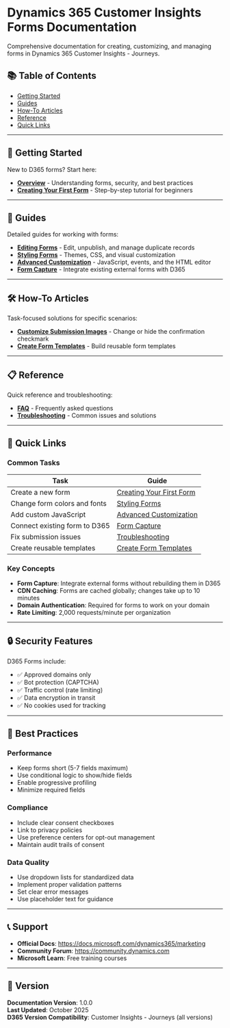 # Dynamics 365 Customer Insights Forms Documentation

Comprehensive documentation for creating, customizing, and managing forms in Dynamics 365 Customer Insights - Journeys.

## 📚 Table of Contents

- [Getting Started](#getting-started)
- [Guides](#guides)
- [How-To Articles](#how-to-articles)
- [Reference](#reference)
- [Quick Links](#quick-links)

---

## 🚀 Getting Started

New to D365 forms? Start here:

- **[Overview](getting-started/overview.md)** - Understanding forms, security, and best practices
- **[Creating Your First Form](getting-started/creating-your-first-form.md)** - Step-by-step tutorial for beginners

---

## 📖 Guides

Detailed guides for working with forms:

- **[Editing Forms](guides/editing-forms.md)** - Edit, unpublish, and manage duplicate records
- **[Styling Forms](guides/styling-forms.md)** - Themes, CSS, and visual customization
- **[Advanced Customization](guides/advanced-customization.md)** - JavaScript, events, and the HTML editor
- **[Form Capture](guides/form-capture.md)** - Integrate existing external forms with D365

---

## 🛠️ How-To Articles

Task-focused solutions for specific scenarios:

- **[Customize Submission Images](how-to/customize-submission-images.md)** - Change or hide the confirmation checkmark
- **[Create Form Templates](how-to/create-form-templates.md)** - Build reusable form templates

---

## 📋 Reference

Quick reference and troubleshooting:

- **[FAQ](reference/faq.md)** - Frequently asked questions
- **[Troubleshooting](reference/troubleshooting.md)** - Common issues and solutions

---

## 🔗 Quick Links

### Common Tasks

| Task | Guide |
|------|-------|
| Create a new form | [Creating Your First Form](getting-started/creating-your-first-form.md) |
| Change form colors and fonts | [Styling Forms](guides/styling-forms.md) |
| Add custom JavaScript | [Advanced Customization](guides/advanced-customization.md) |
| Connect existing form to D365 | [Form Capture](guides/form-capture.md) |
| Fix submission issues | [Troubleshooting](reference/troubleshooting.md) |
| Create reusable templates | [Create Form Templates](how-to/create-form-templates.md) |

### Key Concepts

- **Form Capture**: Integrate external forms without rebuilding them in D365
- **CDN Caching**: Forms are cached globally; changes take up to 10 minutes
- **Domain Authentication**: Required for forms to work on your domain
- **Rate Limiting**: 2,000 requests/minute per organization

---

## 🔒 Security Features

D365 Forms include:
- ✅ Approved domains only
- ✅ Bot protection (CAPTCHA)
- ✅ Traffic control (rate limiting)
- ✅ Data encryption in transit
- ✅ No cookies used for tracking

---

## 🎯 Best Practices

### Performance
- Keep forms short (5-7 fields maximum)
- Use conditional logic to show/hide fields
- Enable progressive profiling
- Minimize required fields

### Compliance
- Include clear consent checkboxes
- Link to privacy policies
- Use preference centers for opt-out management
- Maintain audit trails of consent

### Data Quality
- Use dropdown lists for standardized data
- Implement proper validation patterns
- Set clear error messages
- Use placeholder text for guidance

---

## 📞 Support

- **Official Docs**: https://docs.microsoft.com/dynamics365/marketing
- **Community Forum**: https://community.dynamics.com
- **Microsoft Learn**: Free training courses

---

## 📄 Version

**Documentation Version**: 1.0.0  
**Last Updated**: October 2025  
**D365 Version Compatibility**: Customer Insights - Journeys (all versions)
